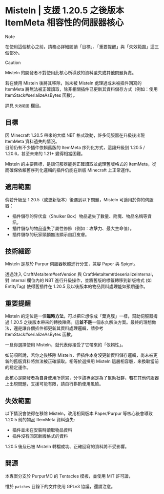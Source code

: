 # Misteln | 支援 1.20.5 之後版本 ItemMeta 相容性的伺服器核心

> [!NOTE]
> 在使用這個核心之前，請務必詳細閱讀「目標」、「重要提醒」與「失效範圍」這三個部分。

> [!CAUTION]
> Misteln 的開發者不對使用此核心所導致的資料遺失或其他問題負責。
>
> 若在使用 Misteln 後將其移除，尚未被 Misteln 處理過或未被插件回寫的 ItemMeta 將無法被正確讀取，除非相關插件已更新其資料儲存方式（例如：使用 ItemStack#serializeAsBytes 函數）。
>
> 詳見 `失效範圍` 欄目。

## 目標

因 Minecraft 1.20.5 帶來的大幅 NBT 格式改動，許多伺服器在升級後出現 ItemMeta 資料遺失的情況。  
目前仍有不少插件依賴舊版的 ItemMeta 序列化方式，這讓升級到 1.20.5 / 1.20.6，甚至未來的 1.21+ 變得相當困難。

Misteln 的主要目標，是讓伺服器能夠正確讀取並處理舊版格式的 ItemMeta，從而確保依賴舊序列化邏輯的插件仍能在新版 Minecraft 上正常運作。

## 適用範圍

倘若升級至 1.20.5（或更新版本）後遇到以下問題，Misteln 可適用於你的伺服器：

* 插件儲存的界伏盒（Shulker Box）物品遺失了數量、附魔、物品名稱等資訊。
* 插件儲存的物品遺失了屬性修飾（例如：攻擊力、最大生命值）。
* 插件儲存的玩家頭顱無法顯示自訂皮膚。

## 技術細節

Misteln 是基於 Purpur 伺服器軟體進行分支，兼容 Paper 與 Spigot。

透過注入 CraftMetaItem#setVersion 與 CraftMetaItem#deserializeInternal，
對 internal 欄位內的 NBT 進行升級操作，並將舊版的標籤轉移到新版格式 (如 EntityTag)
使得舊插件在 1.20.5 及以後版本的物品資料處理能如預期運作。

## 重要提醒

Misteln 的定位是一個**臨時方法**，可以把它想像成「葉克膜」一樣，幫助伺服器撐過 1.20.5 之後版本帶來的轉換陣痛。這**並不是**一個永久解決方案。最終的理想做法，還是讓各個插件都更新其資料處理邏輯，請參考 ItemStack#serializeAsBytes 函數。

一旦你選擇使用 Misteln，就代表你接受了它帶來的「依賴性」。

如前項所說，若你之後移除 Misteln，但插件本身沒更新資料儲存邏輯，尚未被更新的舊版資料將無法被正確讀取。相等於選擇用 Misteln 這層相容層，來換取當前的穩定運作。

此核心是開發者為自身使用所撰寫，分享該專案是為了幫助社群，若在其他伺服器上出現問題，支援可能有限，請自行斟酌使用風險。

## 失效範圍

以下情況會使得在移除 Misteln，改用相同版本 Paper/Purpur 等核心後會導致 1.20.5 前的物品 ItemMeta 資料遺失:

- 插件並未在安裝時讀取物品資料
- 插件沒有回寫新版格式的資料

1.20.5 後及已被 Misteln 轉檔成功、正確回寫的資料將不受影響。

## 開源

本專案分支於 PurpurMC 的 Tentacles 模板，並使用 MIT 許可證，

惟於 `patches` 目錄下的文件使用 GPLv3 協議，還請注意。
